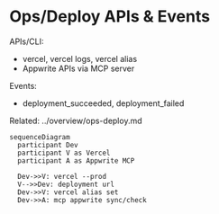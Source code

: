# Ops/Deploy APIs & Events

APIs/CLI:
- vercel, vercel logs, vercel alias
- Appwrite APIs via MCP server

Events:
- deployment_succeeded, deployment_failed

Related: ../overview/ops-deploy.md

```mermaid
sequenceDiagram
  participant Dev
  participant V as Vercel
  participant A as Appwrite MCP

  Dev->>V: vercel --prod
  V-->>Dev: deployment url
  Dev->>V: vercel alias set
  Dev->>A: mcp appwrite sync/check
```


